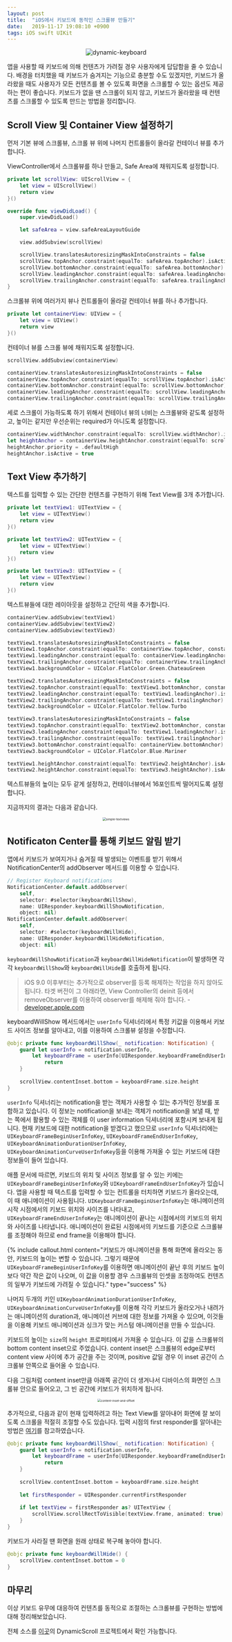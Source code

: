 ```yaml
---
layout: post
title:  "iOS에서 키보드에 동적인 스크롤뷰 만들기"
date:   2019-11-17 19:08:10 +0900
tags: iOS swift UIKit
---
```


<center><img src="{{ "/assets/img/2019-11-17-iOS에서-키보드에-동적인-스크롤뷰-만들기/dynamic-keyboard.png" | absolute_url }}" alt="dynamic-keyboard"/></center>

앱을 사용할 때 키보드에 의해 컨텐츠가 가려질 경우 사용자에게 답답함을 줄 수 있습니다. 배경을 터치했을 때 키보드가 숨겨지는 기능으로 충분할 수도 있겠지만, 키보드가 올라왔을 때도 사용자가 모든 컨텐츠를 볼 수 있도록 화면을 스크롤할 수 있는 옵션도 제공하는 편이 좋습니다. 키보드가 없을 땐 스크롤이 되지 않고, 키보드가 올라왔을 때 컨텐츠를 스크롤할 수 있도록 만드는 방법을 정리합니다.

##  Scroll View 및 Container View 설정하기

먼저 기본 뷰에 스크롤뷰, 스크롤 뷰 위에 나머지 컨트롤들이 올라갈 컨테이너 뷰를 추가합니다.

ViewController에서 스크롤뷰를 하나 만들고, Safe Area에 채워지도록 설정합니다.
```swift
private let scrollView: UIScrollView = {
    let view = UIScrollView()
    return view
}()

override func viewDidLoad() {
    super.viewDidLoad()

    let safeArea = view.safeAreaLayoutGuide

    view.addSubview(scrollView)

    scrollView.translatesAutoresizingMaskIntoConstraints = false
    scrollView.topAnchor.constraint(equalTo: safeArea.topAnchor).isActive = true
    scrollView.bottomAnchor.constraint(equalTo: safeArea.bottomAnchor).isActive = true
    scrollView.leadingAnchor.constraint(equalTo: safeArea.leadingAnchor).isActive = true
    scrollView.trailingAnchor.constraint(equalTo: safeArea.trailingAnchor).isActive = true
}
```
스크롤뷰 위에 여러가지 뷰나 컨트롤들이 올라갈 컨테이너 뷰를 하나 추가합니다.
```swift
private let containerView: UIView = {
    let view = UIView()
    return view
}()
```
컨테이너 뷰를 스크롤 뷰에 채워지도록 설정합니다.
```swift
scrollView.addSubview(containerView)

containerView.translatesAutoresizingMaskIntoConstraints = false
containerView.topAnchor.constraint(equalTo: scrollView.topAnchor).isActive = true
containerView.bottomAnchor.constraint(equalTo: scrollView.bottomAnchor).isActive = true
containerView.leadingAnchor.constraint(equalTo: scrollView.leadingAnchor).isActive = true
containerView.trailingAnchor.constraint(equalTo: scrollView.trailingAnchor).isActive = true
```
세로 스크롤이 가능하도록 하기 위해서 컨테이너 뷰의 너비는 스크롤뷰와 같도록 설정하고, 높이는 같지만 우선순위는 required가 아니도록 설정합니다.
```swift
containerView.widthAnchor.constraint(equalTo: scrollView.widthAnchor).isActive = true
let heightAnchor = containerView.heightAnchor.constraint(equalTo: scrollView.heightAnchor)
heightAnchor.priority = .defaultHigh
heightAnchor.isActive = true
```

## Text View 추가하기

텍스트를 입력할 수 있는 간단한 컨텐츠를 구현하기 위해 Text View를 3개 추가합니다.
```swift
private let textView1: UITextView = {
    let view = UITextView()
    return view
}()

private let textView2: UITextView = {
    let view = UITextView()
    return view
}()

private let textView3: UITextView = {
    let view = UITextView()
    return view
}()
```
텍스트뷰들에 대한 레이아웃을 설정하고 간단히 색을 추가합니다.
```swift
containerView.addSubview(textView1)
containerView.addSubview(textView2)
containerView.addSubview(textView3)

textView1.translatesAutoresizingMaskIntoConstraints = false
textView1.topAnchor.constraint(equalTo: containerView.topAnchor, constant: 16).isActive = true
textView1.leadingAnchor.constraint(equalTo: containerView.leadingAnchor, constant: 16).isActive = true
textView1.trailingAnchor.constraint(equalTo: containerView.trailingAnchor, constant: -16).isActive = true
textView1.backgroundColor = UIColor.FlatColor.Green.ChateauGreen

textView2.translatesAutoresizingMaskIntoConstraints = false
textView2.topAnchor.constraint(equalTo: textView1.bottomAnchor, constant: 16).isActive = true
textView2.leadingAnchor.constraint(equalTo: textView1.leadingAnchor).isActive = true
textView2.trailingAnchor.constraint(equalTo: textView1.trailingAnchor).isActive = true
textView2.backgroundColor = UIColor.FlatColor.Yellow.Turbo

textView3.translatesAutoresizingMaskIntoConstraints = false
textView3.topAnchor.constraint(equalTo: textView2.bottomAnchor, constant: 16).isActive = true
textView3.leadingAnchor.constraint(equalTo: textView1.leadingAnchor).isActive = true
textView3.trailingAnchor.constraint(equalTo: textView1.trailingAnchor).isActive = true
textView3.bottomAnchor.constraint(equalTo: containerView.bottomAnchor).isActive = true
textView3.backgroundColor = UIColor.FlatColor.Blue.Mariner

textView1.heightAnchor.constraint(equalTo: textView2.heightAnchor).isActive = true
textView2.heightAnchor.constraint(equalTo: textView3.heightAnchor).isActive = true
```
텍스트뷰들의 높이는 모두 같게 설정하고, 컨테이너뷰에서 16포인트씩 떨어지도록 설정합니다.

지금까지의 결과는 다음과 같습니다.

<center><img src="{{ "/assets/img/2019-11-17-iOS에서-키보드에-동적인-스크롤뷰-만들기/simple-textviews.png" | absolute_url }}" alt="simple-textviews" style="zoom:48%;"/></center>

## Notificaton Center를 통해 키보드 알림 받기

앱에서 키보드가 보여지거나 숨겨질 때 발생되는 이벤트를 받기 위해서 NotificationCenter의 addObserver 메서드를 이용할 수 있습니다.
```swift
// Register Keyboard notifications
NotificationCenter.default.addObserver(
    self,
    selector: #selector(keyboardWillShow),
    name: UIResponder.keyboardWillShowNotification,
    object: nil)
NotificationCenter.default.addObserver(
    self,
    selector: #selector(keyboardWillHide),
    name: UIResponder.keyboardWillHideNotification,
    object: nil)
```
`keyboardWillShowNotification`과 `keyboardWillHideNotification`이 발생하면 각각 `keyboardWillShow`와 `keyboardWillHide`를 호출하게 됩니다.

> iOS 9.0 이후부터는 추가적으로 observer를 등록 해제하는 작업을 하지 않아도 됩니다. 타겟 버전이 그 아래라면, View Controller의 deinit 등에서 removeObserver를 이용하여 observer를 해제해 줘야 합니다. - [developer.apple.com][addObserver]

keyboardWillShow 메서드에서는 `userInfo` 딕셔너리에서 특정 키값을 이용해서 키보드 사이즈 정보를 알아내고, 이를 이용하여 스크롤뷰 설정을 수정합니다.
```swift
@objc private func keyboardWillShow(_ notification: Notification) {
    guard let userInfo = notification.userInfo,
        let keyboardFrame = userInfo[UIResponder.keyboardFrameEndUserInfoKey] as? CGRect else {
            return
    }
    
    scrollView.contentInset.bottom = keyboardFrame.size.height
}
```
`userInfo` 딕셔너리는 notification을 받는 객체가 사용할 수 있는 추가적인 정보를 포함하고 있습니다. 이 정보는 notification을 보내는 객체가 notification을 보낼 때, 받는 쪽에서 활용할 수 있는 객체를 이 user information 딕셔너리에 포함시켜 보내게 됩니다. 현재 키보드에 대한 notification을 받겠다고 했으므로 `userInfo` 딕셔너리에는 `UIKeyboardFrameBeginUserInfoKey`, `UIKeyboardFrameEndUserInfoKey`, `UIKeyboardAnimationDurationUserInfoKey`, `UIKeyboardAnimationCurveUserInfoKey`등을 이용해 가져올 수 있는 키보드에 대한 정보들이 들어 있습니다.

애플 문서에 따르면, 키보드의 위치 및 사이즈 정보를 알 수 있는 키에는 `UIKeyboardFrameBeginUserInfoKey`와 `UIKeyboardFrameEndUserInfoKey`가 있습니다. 앱을 사용할 때 텍스트를 입력할 수 있는 컨트롤을 터치하면 키보드가 올라오는데, 이 때 애니메이션이 사용됩니다. `UIKeyboardFrameBeginUserInfoKey`는 애니메이션의 시작 시점에서의 키보드 위치와 사이즈를 나타내고, `UIKeyboardFrameEndUserInfoKey`는 애니메이션이 끝나는 시점에서의 키보드의 위치와 사이즈를 나타냅니다. 애니메이션이 완료된 시점에서의 키보드를 기준으로 스크롤뷰를 조정해야 하므로 end frame을 이용해야 합니다.

{% include callout.html content="키보드가 애니메이션을 통해 화면에 올라오는 동안, 키보드의 높이는 변할 수 있습니다. 그렇기 때문에 `UIKeyboardFrameBeginUserInfoKey`를 이용하면 애니메이션이 끝난 후의 키보드 높이보다 약간 작은 값이 나오며, 이 값을 이용할 경우 스크롤뷰의 인셋을 조정하여도 컨텐츠의 일부가 키보드에 가려질 수 있습니다." type="success" %}

나머지 두개의 키인 `UIKeyboardAnimationDurationUserInfoKey`, `UIKeyboardAnimationCurveUserInfoKey`를 이용해 각각 키보드가 올라오거나 내려가는 애니메이션의 duration과, 애니메이션 커브에 대한 정보를 가져올 수 있으며, 이것들을 이용해 키보드 애니메이션과 싱크가 맞는 커스텀 애니메이션을 만들 수 있습니다.

키보드의 높이는 `size`의 `height` 프로퍼티에서 가져올 수 있습니다. 이 값을 스크롤뷰의 bottom content inset으로 주었습니다. content inset은 스크롤뷰의 edge로부터 content view 사이에 추가 공간을 주는 것이며, positive 값일 경우 이 inset 공간이 스크롤뷰 안쪽으로 들어올 수 있습니다.

다음 그림처럼 content inset만큼 아래쪽 공간이 더 생겨나서 디바이스의 화면인 스크롤뷰 안으로 들어오고, 그 빈 공간에 키보드가 위치하게 됩니다.

<center><img src="{{ "/assets/img/2019-11-17-iOS에서-키보드에-동적인-스크롤뷰-만들기/content-inset-and-offset.png" | absolute_url }}" alt="content-inset-and-offset" style="zoom:48%;"/></center>

추가적으로, 다음과 같이 현재 입력하려고 하는 Text View를 알아내어 화면에 잘 보이도록 스크롤을 적절히 조절할 수도 있습니다. 입력 시점의 first responder를 알아내는 방법은 [여기][current-first-responder]를 참고하였습니다.
```swift
@objc private func keyboardWillShow(_ notification: Notification) {
    guard let userInfo = notification.userInfo,
        let keyboardFrame = userInfo[UIResponder.keyboardFrameEndUserInfoKey] as? CGRect else {
            return
    }
    
    scrollView.contentInset.bottom = keyboardFrame.size.height
    
    let firstResponder = UIResponder.currentFirstResponder
    
    if let textView = firstResponder as? UITextView {
        scrollView.scrollRectToVisible(textView.frame, animated: true)
    }
}
```
키보드가 사라질 땐 화면을 원래 상태로 복구해 놓아야 합니다.
```swift
@objc private func keyboardWillHide() {
    scrollView.contentInset.bottom = 0
}
```

## 마무리

이상 키보드 유무에 대응하여 컨텐츠를 동적으로 조절하는 스크롤뷰를 구현하는 방법에 대해 정리해보았습니다.

전체 소스를 [이곳][github-ios-samples]의 DynamicScroll 프로젝트에서 확인 가능합니다.

[github-ios-samples]: https://github.com/seizze/ios-samples
[addObserver]: https://developer.apple.com/documentation/foundation/notificationcenter/1415360-addobserver
[current-first-responder]: https://stackoverflow.com/questions/1823317/get-the-current-first-responder-without-using-a-private-api
